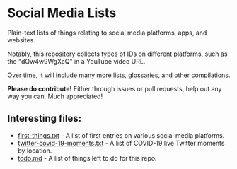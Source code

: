 # Social Media Lists
Plain-text lists of things relating to social media platforms, apps, and websites.

Notably, this repository collects types of IDs on different platforms, such as the "dQw4w9WgXcQ" in a YouTube video URL.

Over time, it will include many more lists, glossaries, and other compilations.

**Please do contribute!** Either through issues or pull requests, help out any way you can. Much appreciated!

## Interesting files:
* [first-things.txt](first-things.txt) - A list of first entries on various social media platforms.
* [twitter-covid-19-moments.txt](twitter-covid-19-moments.txt) - A list of COVID-19 live Twitter moments by location.
* [todo.md](todo.md) - A list of things left to do for this repo.